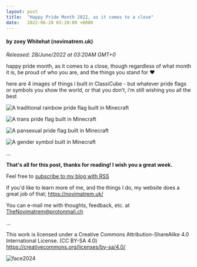 ```yaml
---
layout: post
title:  "Happy Pride Month 2022, as it comes to a close"
date:   2022-06-28 03:20:00 +0000
---
```

#### by zoey Whitehat (novimatrem.uk)
*Released: 28/June/2022 at 03:20AM GMT+0*

happy pride month, as it comes to a close, though regardless of what month it is, be proud of who you are, and the things you stand for ♥

here are 4 images of things i built in ClassiCube - but whatever pride flags or symbols you show the world, or that you don’t, i’m still wishing you all the best

![A traditional rainbow pride flag built in Minecraft](https://gitlab.com/Novimatrem/blog/-/raw/master/_postImagesUsed/pride2022_1.jpg)

![A trans pride flag built in Minecraft](https://gitlab.com/Novimatrem/blog/-/raw/master/_postImagesUsed/pride2022_2.jpg)

![A pansexual pride flag built in Minecraft](https://gitlab.com/Novimatrem/blog/-/raw/master/_postImagesUsed/pride2022_3.jpg)

![A gender symbol built in Minecraft](https://gitlab.com/Novimatrem/blog/-/raw/master/_postImagesUsed/pride2022_4.jpg)

...

**That's all for this post, thanks for reading! I wish you a great week.**

Feel free to <a href="https://novimatrem.gitlab.io/blog/feed.xml" target="_blank">subscribe to my blog with RSS</a>

If you'd like to learn more of me, and the things I do, my website does a great job of that; <a href="https://novimatrem.uk/" target="_blank">https://novimatrem.uk/</a>

You can e-mail me with thoughts, feedback, etc. at [TheNovimatrem@protonmail.ch](mailto:TheNovimatrem@protonmail.ch)

...

This work is licensed under a Creative Commons Attribution-ShareAlike 4.0 International License. (CC BY-SA 4.0)
<a href="https://creativecommons.org/licenses/by-sa/4.0/" target="_blank">https://creativecommons.org/licenses/by-sa/4.0/</a>

![face2024](https://gitlab.com/Novimatrem/blog/-/raw/master/face2024.png)
